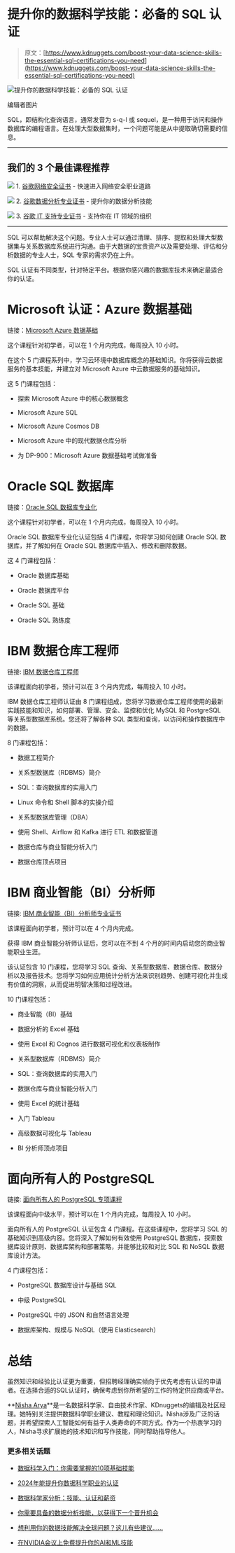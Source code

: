 # 提升你的数据科学技能：必备的 SQL 认证

> 原文：[https://www.kdnuggets.com/boost-your-data-science-skills-the-essential-sql-certifications-you-need](https://www.kdnuggets.com/boost-your-data-science-skills-the-essential-sql-certifications-you-need)

![提升你的数据科学技能：必备的 SQL 认证](../Images/28b353ebd5b0a14a43576618c4627fd0.png)

编辑者图片

SQL，即结构化查询语言，通常发音为 s-q-l 或 sequel，是一种用于访问和操作数据库的编程语言。在处理大型数据集时，一个问题可能是从中提取确切需要的信息。

* * *

## 我们的 3 个最佳课程推荐

![](../Images/0244c01ba9267c002ef39d4907e0b8fb.png) 1\. [谷歌网络安全证书](https://www.kdnuggets.com/google-cybersecurity) - 快速进入网络安全职业道路

![](../Images/e225c49c3c91745821c8c0368bf04711.png) 2\. [谷歌数据分析专业证书](https://www.kdnuggets.com/google-data-analytics) - 提升你的数据分析技能

![](../Images/0244c01ba9267c002ef39d4907e0b8fb.png) 3\. [谷歌 IT 支持专业证书](https://www.kdnuggets.com/google-itsupport) - 支持你在 IT 领域的组织

* * *

SQL 可以帮助解决这个问题。专业人士可以通过清理、排序、提取和处理大型数据集与关系数据库系统进行沟通。由于大数据的宝贵资产以及需要处理、评估和分析数据的专业人士，SQL 专家的需求仍在上升。

SQL 认证有不同类型，针对特定平台。根据你感兴趣的数据库技术来确定最适合你的认证。

# Microsoft 认证：Azure 数据基础

链接：[Microsoft Azure 数据基础](http://imp.i384100.net/eKXE6D)

这个课程针对初学者，可以在 1 个月内完成，每周投入 10 小时。

在这个 5 门课程系列中，学习云环境中数据库概念的基础知识。你将获得云数据服务的基本技能，并建立对 Microsoft Azure 中云数据服务的基础知识。

这 5 门课程包括：

+   探索 Microsoft Azure 中的核心数据概念

+   Microsoft Azure SQL

+   Microsoft Azure Cosmos DB

+   Microsoft Azure 中的现代数据仓库分析

+   为 DP-900：Microsoft Azure 数据基础考试做准备

# Oracle SQL 数据库

链接：[Oracle SQL 数据库专业化](http://imp.i384100.net/dagVQM)

这个课程针对初学者，可以在 1 个月内完成，每周投入 10 小时。

Oracle SQL 数据库专业化认证包括 4 门课程，你将学习如何创建 Oracle SQL 数据库，并了解如何在 Oracle SQL 数据库中插入、修改和删除数据。

这 4 门课程包括：

+   Oracle 数据库基础

+   Oracle 数据库平台

+   Oracle SQL 基础

+   Oracle SQL 熟练度

# IBM 数据仓库工程师

链接: [IBM 数据仓库工程师](http://imp.i384100.net/LXBmbj)

该课程面向初学者，预计可以在 3 个月内完成，每周投入 10 小时。

IBM 数据仓库工程师认证由 8 门课程组成，您将学习数据仓库工程师使用的最新实践技能和知识，如何部署、管理、安全、监控和优化 MySQL 和 PostgreSQL 等关系型数据库系统。您还将了解各种 SQL 类型和查询，以访问和操作数据库中的数据。

8 门课程包括：

+   数据工程简介

+   关系型数据库（RDBMS）简介

+   SQL：查询数据库的实用入门

+   Linux 命令和 Shell 脚本的实操介绍

+   关系型数据库管理（DBA）

+   使用 Shell、Airflow 和 Kafka 进行 ETL 和数据管道

+   数据仓库与商业智能分析入门

+   数据仓库顶点项目

# IBM 商业智能（BI）分析师

链接: [IBM 商业智能（BI）分析师专业证书](http://imp.i384100.net/vNkjLe)

该课程面向初学者，预计可以在 4 个月内完成。

获得 IBM 商业智能分析师认证后，您可以在不到 4 个月的时间内启动您的商业智能职业生涯。

该认证包含 10 门课程，您将学习 SQL 查询、关系型数据库、数据仓库、数据分析以及报告技术。您将学习如何应用统计分析方法来识别趋势、创建可视化并生成有价值的洞察，从而促进明智决策和过程改进。

10 门课程包括：

+   商业智能（BI）基础

+   数据分析的 Excel 基础

+   使用 Excel 和 Cognos 进行数据可视化和仪表板制作

+   关系型数据库（RDBMS）简介

+   SQL：查询数据库的实用入门

+   数据仓库与商业智能分析入门

+   使用 Excel 的统计基础

+   入门 Tableau

+   高级数据可视化与 Tableau

+   BI 分析师顶点项目

# 面向所有人的 PostgreSQL

链接: [面向所有人的 PostgreSQL 专项课程](http://imp.i384100.net/EK1ek4)

该课程面向中级水平，预计可以在 1 个月内完成，每周投入 10 小时。

面向所有人的 PostgreSQL 认证包含 4 门课程。在这些课程中，您将学习 SQL 的基础知识到高级内容。您将深入了解如何有效使用 PostgreSQL 数据库，探索数据库设计原则、数据库架构和部署策略，并能够比较和对比 SQL 和 NoSQL 数据库设计方法。

4 门课程包括：

+   PostgreSQL 数据库设计与基础 SQL

+   中级 PostgreSQL

+   PostgreSQL 中的 JSON 和自然语言处理

+   数据库架构、规模与 NoSQL（使用 Elasticsearch）

# 总结

虽然知识和经验比认证更为重要，但招聘经理确实倾向于优先考虑有认证的申请者。在选择合适的SQL认证时，确保考虑到你所希望的工作的特定供应商或平台。

[](https://www.linkedin.com/in/nisha-arya-ahmed/)**[Nisha Arya](https://www.linkedin.com/in/nisha-arya-ahmed/)**是一名数据科学家、自由技术作家、KDnuggets的编辑及社区经理。她特别关注提供数据科学职业建议、教程和理论知识。Nisha涉及广泛的话题，并希望探索人工智能如何有益于人类寿命的不同方式。作为一个热衷学习的人，Nisha寻求扩展她的技术知识和写作技能，同时帮助指导他人。

### 更多相关话题

+   [数据科学入门：你需要掌握的10项基础技能](https://www.kdnuggets.com/2020/10/data-science-minimum-10-essential-skills.html)

+   [2024年能提升你数据科学职业的认证](https://www.kdnuggets.com/certifications-that-can-boost-your-data-science-career-in-2024)

+   [数据科学家分析：技能、认证和薪资](https://www.kdnuggets.com/data-scientist-breakdown-skills-certifications-and-salary)

+   [你需要具备的数据分析技能，以获得下一个晋升机会](https://www.kdnuggets.com/2022/09/data-analyst-skills-need-next-promotion.html)

+   [想利用你的数据技能解决全球问题？这儿有些建议……](https://www.kdnuggets.com/2022/04/jhu-want-data-skills-solve-global-problems.html)

+   [在NVIDIA会议上免费提升你的AI和ML技能](https://www.kdnuggets.com/2022/03/nvidia-fourday-conference-offers-hundreds-learning-development-opportunities.html)
